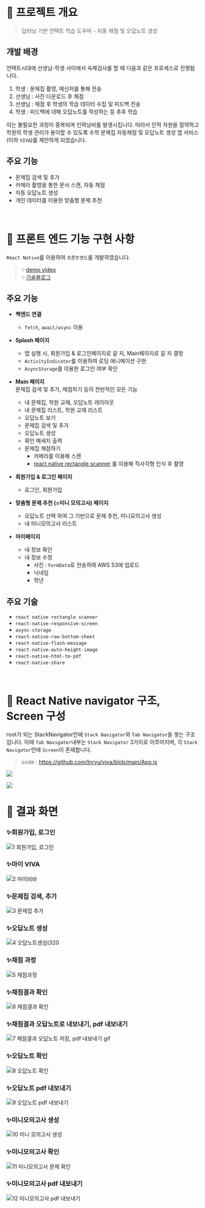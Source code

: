 # 🥣 프로젝트 개요
> 딥러닝 기반 언택트 학습 도우미 - 자동 채점 및 오답노트 생성
> 
> 

## 개발 배경

언택트시대에 선생님-학생 사이에서 숙제검사를 할 때 다음과 같은 프로세스로 진행됩니다.

1. 학생 : 문제집 촬영, 메신저를 통해 전송
2. 선생님 : 사진 다운로드 후 채점
3. 선생님 : 채점 후 학생의 학습 데이터 수집 및 피드백 전송
4. 학생 : 피드백에 대해 오답노트를 작성하는 등 추후 학습

이는 불필요한 과정이 중복되며 인력낭비를 발생시킵니다.
따라서 인적 자원을 절약하고 학원의 학생 관리가 용이할 수 있도록
수학 문제집 자동채점 및 오답노트 생성 앱 서비스(이하 `VIVA`)를 제안하게 되었습니다.


## 주요 기능

- 문제집 검색 및 추가
- 카메라 촬영을 통한 문서 스캔, 자동 채점
- 자동 오답노트 생성
- 개인 데이터를 이용한 맞춤형 문제 추천


<br/>

# 🥣 프론트 엔드 기능 구현 사항

`React Native`를 이용하여 `프론트엔드`를 개발하였습니다.

>  ✨[demo video](https://youtu.be/8xtAMVeu-S0 )<br/>
>  ✨[기술블로그](https://velog.io/@inryu?tag=%EC%A1%B8%EC%97%85%ED%94%84%EB%A1%9C%EC%A0%9D%ED%8A%B8)


## 주요 기능
- **백엔드 연결**
    - `fetch`, `await/async` 이용

- **Splash 페이지**
    - 앱 실행 시, 회원가입 & 로그인페이지로 갈 지, Main페이지로 갈 지 결정
    - `ActivityIndicator`를 이용하여 로딩 애니메이션 구현
    - `AsyncStorage`를 이용한 로그인 여부 확인
- **Main 페이지** <br/>
  문제집 검색 및 추가, 채점하기 등의 전반적인 모든 기능
    - 내 문제집, 학원 교재, 오답노트 레이아웃
    - 내 문제집 리스트, 학원 교재 리스트
    - 오답노트 보기
    - 문제집 검색 및 추가
    - 오답노트 생성 
    - 확인 메세지 출력
    - 문제집 채점하기
        - 카메라를 이용해 스캔
        - [react native rectangle scanner](https://www.npmjs.com/package/react-native-rectangle-scanner) 를 이용해 직사각형 인식 후 촬영
- **회원가입 & 로그인 페이지**

    - 로그인, 회원가입
- **맞춤형 문제 추천 (=미니 모의고사) 페이지**

    - 오답노트 선택 하여 그 기반으로 문제 추천, 미니모의고사 생성
    - 내 미니모의고사 리스트
- **마이페이지**
    - 내 정보 확인
    - 내 정보 수정
        - 사진 : `FormData`로 전송하여 AWS S3에 업로드
        - 닉네임
        - 학년

## 주요 기술
- `react native rectangle scanner`
- `react-native-responsive-screen`
- `async-storage`
- `react-native-raw-bottom-sheet`
- `react-native-flash-message`
- `react-native-auto-height-image`
- `react-native-html-to-pdf`
- `react-native-share`
<br/>
  
# 🥣 React Native navigator 구조, Screen 구성

root가 되는 StackNavigator안에 `Stack Navigator`와 `Tab Navigator`을 쌓는 구조입니다.
이때 `Tab Navigator`내부는 `Stack Navigator` 3가지로 이루어지며, 각 `Stack Navigator`안에 `Screen`이 존재합니다.
> code : https://github.com/Inryu/viva/blob/main/App.js

![](https://images.velog.io/images/inryu/post/4eaae849-0b34-4a4e-b52c-2745b68596cd/image.png)

![](https://images.velog.io/images/inryu/post/b6a15cf6-52f6-4536-a8e6-09950379216f/image.png)


# 🥣 결과 화면

### ✨회원가입, 로그인
![1  회원가입, 로그인](https://user-images.githubusercontent.com/55133794/121143232-cd8a7a00-c877-11eb-94c9-5fb4b0d44036.gif)
### ✨마이 VIVA
![2  마이비바](https://user-images.githubusercontent.com/55133794/121143304-e135e080-c877-11eb-931d-8b3a77680d89.gif)
### ✨문제집 검색, 추가
![3  문제집 추가](https://user-images.githubusercontent.com/55133794/121143377-f579dd80-c877-11eb-80ba-33d8cf7863f8.gif)
### ✨오답노트 생성
![4 오답노트생성(320](https://user-images.githubusercontent.com/55133794/121143037-9025ec80-c877-11eb-8f7f-aae3c6925cbd.gif)
### ✨채점 과정
![5  채점과정](https://user-images.githubusercontent.com/55133794/121144158-b730ee00-c878-11eb-95e8-72a86bb664b9.gif)
### ✨채점결과 확인
![6  채점결과 확인](https://user-images.githubusercontent.com/55133794/121144154-b6985780-c878-11eb-8502-c913570fdfd5.gif)
### ✨채점결과 오답노트로 내보내기, pdf 내보내기
![7 채점결과 오답노트 저장, pdf 내보내기 gif](https://user-images.githubusercontent.com/55133794/121145251-b77db900-c879-11eb-9e41-5fb85924f382.gif)
### ✨오답노트 확인
![8  오답노트 확인](https://user-images.githubusercontent.com/55133794/121146244-b39e6680-c87a-11eb-8b86-8af8031a671d.gif)
### ✨오답노트 pdf 내보내기
![9  오답노트 pdf 내보내기](https://user-images.githubusercontent.com/55133794/121146251-b4cf9380-c87a-11eb-9f4f-1c3daec747c8.gif)
### ✨미니모의고사 생성
![10  미니 모의고사 생성](https://user-images.githubusercontent.com/55133794/121148061-658a6280-c87c-11eb-9768-df04186543b7.gif)
### ✨미니모의고사 확인
![11  미니모의고사 문제 확인](https://user-images.githubusercontent.com/55133794/121148063-6622f900-c87c-11eb-876e-f8795c72f4cd.gif)
### ✨미니모의고사 pdf 내보내기
![12  미니모의고사 pdf 내보내기](https://user-images.githubusercontent.com/55133794/121148065-66bb8f80-c87c-11eb-9ee9-eabce874b56c.gif)




